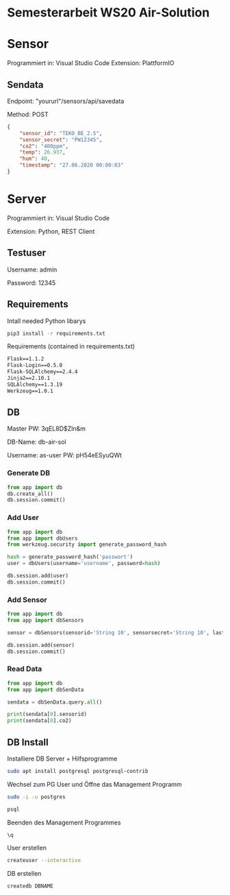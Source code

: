 # Semesterarbeit WS20 Air-Solution



# Sensor
Programmiert in: 	Visual Studio Code
Extension:			PlattformIO

## Sendata 
Endpoint:   "yoururl"/sensors/api/savedata

Method:     POST
```json
{
    "sensor_id": "TEKO_BE_2.5",
    "sensor_secret": "PW12345",
    "co2": "400ppm",
    "temp": 26.937,
    "hum": 40,
    "timestamp": "27.06.2020 00:00:03"
}
```




# Server

Programmiert in: 	Visual Studio Code

Extension:			Python, REST Client

## Testuser
Username:   admin

Password:   12345

## Requirements
Intall needed Python libarys
```bash
pip3 install -r requirements.txt
```

Requirements (contained in requirements.txt)
```requirements.txt
Flask==1.1.2
Flask-Login==0.5.0
Flask-SQLAlchemy==2.4.4
Jinja2==2.10.1
SQLAlchemy==1.3.19
Werkzeug==1.0.1
```

## DB

Master PW:  3qEL8D$ZIn&m

DB-Name:    db-air-sol

Username: as-user
PW:       pH54eESyuQWt

### Generate DB

```python
from app import db
db.create_all()
db.session.commit()
```

### Add User

```python
from app import db
from app import dbUsers
from werkzeug.security import generate_password_hash

hash = generate_password_hash('passwort')
user = dbUsers(username='username', password=hash)

db.session.add(user)
db.session.commit()
```

### Add Sensor

```python
from app import db
from app import dbSensors

sensor = dbSensors(sensorid='String 10', sensorsecret='String 10', lastseen='Erfasst: 081220')

db.session.add(sensor)
db.session.commit()
```

### Read Data

```python
from app import db
from app import dbSenData

sendata = dbSenData.query.all()

print(sendata[0].sensorid)
print(sendata[0].co2)

```


## DB Install

Installiere DB Server + Hilfsprogramme
``` bash
sudo apt install postgresql postgresql-contrib

```

Wechsel zum PG User und Öffne das Management Programm
``` bash
sudo -i -u postgres

psql

```


Beenden des Management Programmes
```bash
\q
```

User erstellen
```bash
createuser --interactive
```

DB erstellen
```bash
createdb DBNAME
```

